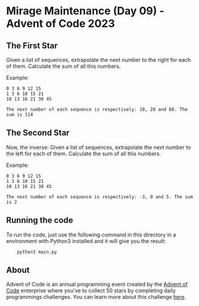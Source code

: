 # Mirage Maintenance (Day 09) - Advent of Code 2023 

## The First Star
Given a list of sequences, extrapolate the next number to the right for each of them. Calculate the sum of all this numbers.

Example:
```
0 3 6 9 12 15
1 3 6 10 15 21
10 13 16 21 30 45

The next number of each sequence is respectively: 18, 28 and 68. The sum is 114
```

## The Second Star
Now, the inverse: Given a list of sequences, extrapolate the next number to the left for each of them. Calculate the sum of all this numbers.

Example:
```
0 3 6 9 12 15
1 3 6 10 15 21
10 13 16 21 30 45

The next number of each sequence is respectively: -3, 0 and 5. The sum is 2
```

## Running the code
To run the code, just use the following command in this directory in a environment with Python3 installed and it will give you the result:
```
    python3 main.py
```

## About
Advent of Code is an annual programming event created by the [Advent of Code](https://adventofcode.com) enterprise where you've to collect 50 stars by completing daily programmings challenges. You can learn more about this challenge [here](https://adventofcode.com/2023/day/9).
